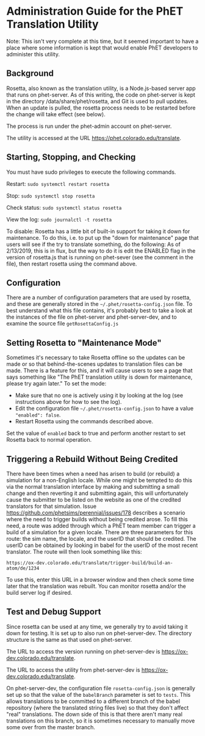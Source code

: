 Administration Guide for the PhET Translation Utility
=====================================================

Note: This isn't very complete at this time, but it seemed important to have a place where some information is kept that
would enable PhET developers to administer this utility.

Background
----------

Rosetta, also known as the translation utility, is a Node.js-based server app that runs on phet-server. As of this
writing, the code on phet-server is kept in the directory /data/share/phet/rosetta, and Git is used to pull updates.  
When an update is pulled, the rosetta process needs to be restarted before the change will take effect (see below).

The process is run under the phet-admin account on phet-server.

The utility is accessed at the URL https://phet.colorado.edu/translate.

Starting, Stopping, and Checking
--------------------------------

You must have sudo privileges to execute the following commands.

Restart:
`sudo systemctl restart rosetta`

Stop:
`sudo systemctl stop rosetta`

Check status:
`sudo systemctl status rosetta`

View the log:
`sudo journalctl -t rosetta`

To disable: 
Rosetta has a little bit of built-in support for taking it down for maintenance. To do this, i.e. to put up the "down
for maintenance" page that users will see if the try to translate something, do the following: As of 2/13/2019, this is
in flux, but the way to do it is edit the ENABLED flag in the version of rosetta.js that is running on phet-sever (see
the comment in the file), then restart rosetta using the command above.

Configuration
-------------

There are a number of configuration parameters that are used by rosetta, and these are generally stored in the
`~/.phet/rosetta-config.json` file. To best understand what this file contains, it's probably best to take a look at
the instances of the file on phet-server and phet-server-dev, and to examine the source file `getRosettaConfig.js`

Setting Rosetta to "Maintenance Mode"
-------------------------------------

Sometimes it's necessary to take Rosetta offline so the updates can be made or so that behind-the-scenes updates to
translation files can be made. There is a feature for this, and it will cause users to see a page that says something
like "The PhET translation utility is down for maintenance, please try again later." To set the mode:

+ Make sure that no one is actively using it by looking at the log (see instructions above for how to see the log).
+ Edit the configuration file `~/.phet/rosetta-config.json` to have a value `"enabled": false`.
+ Restart Rosetta using the commands described above.

Set the value of `enabled` back to true and perform another restart to set Rosetta back to normal operation.

Triggering a Rebuild Without Being Credited
-------------------------------------------

There have been times when a need has arisen to build (or rebuild) a simulation for a non-English locale. While one
might be tempted to do this via the normal translation interface by making and submitting a small change and then
reverting it and submitting again, this will unfortunately cause the submitter to be listed on the website as one of
the credited translators for that simulation.  Issue https://github.com/phetsims/perennial/issues/178 describes a
scenario where the need to trigger builds without being credited arose. To fill this need, a route was added through
which a PhET team member can trigger a build of a simulation for a given locale.  There are three parameters for this
route: the sim name, the locale, and the userID that should be credited.  The userID can be obtained by looking in babel
for the userID of the most recent translator.  The route will then look something like this:

```
https://ox-dev.colorado.edu/translate/trigger-build/build-an-atom/de/1234
```

To use this, enter this URL in a browser window and then check some time later that the translation was rebuilt.  You
can monitor rosetta and/or the build server log if desired.

Test and Debug Support
----------------------

Since rosetta can be used at any time, we generally try to avoid taking it down for testing. It is set up to also run
on phet-server-dev. The directory structure is the same as that used on phet-server.

The URL to access the version running on phet-server-dev is https://ox-dev.colorado.edu/translate.

The URL to access the utility from phet-server-dev is https://ox-dev.colorado.edu/translate.

On phet-server-dev, the configuration file `rosetta-config.json` is generally set up so that the value of the 
`babelBranch` parameter is set to `tests`. This allows translations to be committed to a different branch of
the babel repository (where the translated string files live) so that they don't affect "real" translations. The down
side of this is that there aren't many real translations on this branch, so it is sometimes necessary to manually move
some over from the master branch.
